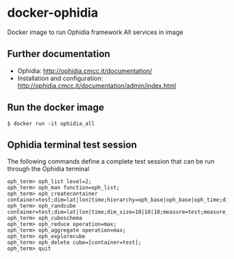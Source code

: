 # docker-ophidia
Docker image to run Ophidia framework
All services in image

## Further documentation

* Ophidia: http://ophidia.cmcc.it/documentation/
* Installation and configuration: http://ophidia.cmcc.it/documentation/admin/index.html

## Run the docker image

```
$ docker run -it ophidia_all
```

## Ophidia terminal test session

The following commands define a complete test session that can be run through the Ophidia terminal

```
oph_term> oph_list level=2;
oph_term> oph_man function=oph_list;
oph_term> oph_createcontainer container=test;dim=lat|lon|time;hierarchy=oph_base|oph_base|oph_time;dim_type=double|double|double;
oph_term> oph_randcube container=test;dim=lat|lon|time;dim_size=10|10|10;measure=test;measure_type=double;nfrag=10;ntuple=10;concept_level=c|c|d;exp_ndim=2;compressed=no; 
oph_term> oph_cubeschema
oph_term> oph_reduce operation=max;
oph_term> oph_aggregate operation=max;
oph_term> oph_explorecube
oph_term> oph_delete cube=[container=test];
oph_term> quit
```

